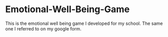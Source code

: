 # Emotional-Well-Being-Game
This is the emotional well being game I developed for my school. The same one I referred to on my google form.

